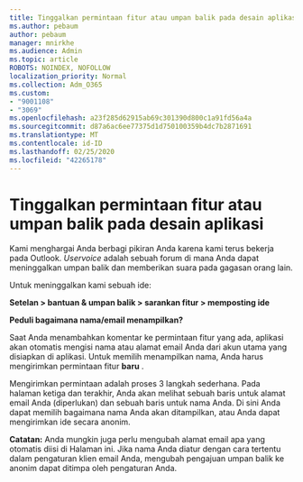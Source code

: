 ```yaml
---
title: Tinggalkan permintaan fitur atau umpan balik pada desain aplikasi
ms.author: pebaum
author: pebaum
manager: mnirkhe
ms.audience: Admin
ms.topic: article
ROBOTS: NOINDEX, NOFOLLOW
localization_priority: Normal
ms.collection: Adm_O365
ms.custom:
- "9001108"
- "3069"
ms.openlocfilehash: a23f285d62915ab69c301390d800c1a91fd56a4a
ms.sourcegitcommit: d87a6ac6ee77375d1d750100359b4dc7b2871691
ms.translationtype: MT
ms.contentlocale: id-ID
ms.lasthandoff: 02/25/2020
ms.locfileid: "42265178"
---
```

# <a name="leave-a-feature-request-or-feedback-on-app-design"></a>Tinggalkan permintaan fitur atau umpan balik pada desain aplikasi

Kami menghargai Anda berbagi pikiran Anda karena kami terus bekerja pada Outlook. *Uservoice* adalah sebuah forum di mana Anda dapat meninggalkan umpan balik dan memberikan suara pada gagasan orang lain.  

Untuk meninggalkan kami sebuah ide: 

**Setelan > bantuan & umpan balik > sarankan fitur > memposting ide** 

**Peduli bagaimana nama/email menampilkan?**

Saat Anda menambahkan komentar ke permintaan fitur yang ada, aplikasi akan otomatis mengisi nama atau alamat email Anda dari akun utama yang disiapkan di aplikasi. Untuk memilih menampilkan nama, Anda harus mengirimkan permintaan fitur **baru** . 

Mengirimkan permintaan adalah proses 3 langkah sederhana. Pada halaman ketiga dan terakhir, Anda akan melihat sebuah baris untuk alamat email Anda (diperlukan) dan sebuah baris untuk nama Anda. Di sini Anda dapat memilih bagaimana nama Anda akan ditampilkan, atau Anda dapat mengirimkan ide secara anonim. 

**Catatan:** Anda mungkin juga perlu mengubah alamat email apa yang otomatis diisi di Halaman ini. Jika nama Anda diatur dengan cara tertentu dalam pengaturan klien email Anda, mengubah pengajuan umpan balik ke anonim dapat ditimpa oleh pengaturan Anda. 
